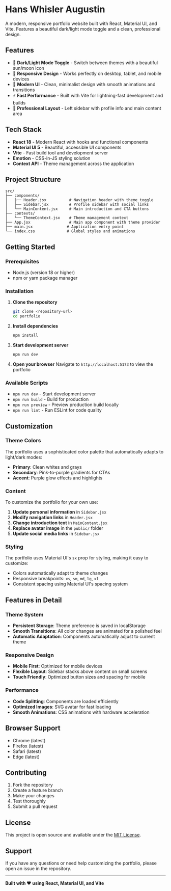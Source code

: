 # Hans Whisler Augustin

A modern, responsive portfolio website built with React, Material UI, and Vite. Features a beautiful dark/light mode toggle and a clean, professional design.

## Features

- 🌙 **Dark/Light Mode Toggle** - Switch between themes with a beautiful sun/moon icon
- 📱 **Responsive Design** - Works perfectly on desktop, tablet, and mobile devices
- 🎨 **Modern UI** - Clean, minimalist design with smooth animations and transitions
- ⚡ **Fast Performance** - Built with Vite for lightning-fast development and builds
- 🎯 **Professional Layout** - Left sidebar with profile info and main content area

## Tech Stack

- **React 18** - Modern React with hooks and functional components
- **Material UI 5** - Beautiful, accessible UI components
- **Vite** - Fast build tool and development server
- **Emotion** - CSS-in-JS styling solution
- **Context API** - Theme management across the application

## Project Structure

```
src/
├── components/
│   ├── Header.jsx          # Navigation header with theme toggle
│   ├── Sidebar.jsx         # Profile sidebar with social links
│   └── MainContent.jsx     # Main introduction and CTA buttons
├── contexts/
│   └── ThemeContext.jsx    # Theme management context
├── App.jsx                 # Main app component with theme provider
├── main.jsx               # Application entry point
└── index.css              # Global styles and animations
```

## Getting Started

### Prerequisites

- Node.js (version 18 or higher)
- npm or yarn package manager

### Installation

1. **Clone the repository**
   ```bash
   git clone <repository-url>
   cd portfolio
   ```

2. **Install dependencies**
   ```bash
   npm install
   ```

3. **Start development server**
   ```bash
   npm run dev
   ```

4. **Open your browser**
   Navigate to `http://localhost:5173` to view the portfolio

### Available Scripts

- `npm run dev` - Start development server
- `npm run build` - Build for production
- `npm run preview` - Preview production build locally
- `npm run lint` - Run ESLint for code quality

## Customization

### Theme Colors

The portfolio uses a sophisticated color palette that automatically adapts to light/dark modes:

- **Primary**: Clean whites and grays
- **Secondary**: Pink-to-purple gradients for CTAs
- **Accent**: Purple glow effects and highlights

### Content

To customize the portfolio for your own use:

1. **Update personal information** in `Sidebar.jsx`
2. **Modify navigation links** in `Header.jsx`
3. **Change introduction text** in `MainContent.jsx`
4. **Replace avatar image** in the `public/` folder
5. **Update social media links** in `Sidebar.jsx`

### Styling

The portfolio uses Material UI's `sx` prop for styling, making it easy to customize:

- Colors automatically adapt to theme changes
- Responsive breakpoints: `xs`, `sm`, `md`, `lg`, `xl`
- Consistent spacing using Material UI's spacing system

## Features in Detail

### Theme System

- **Persistent Storage**: Theme preference is saved in localStorage
- **Smooth Transitions**: All color changes are animated for a polished feel
- **Automatic Adaptation**: Components automatically adjust to current theme

### Responsive Design

- **Mobile First**: Optimized for mobile devices
- **Flexible Layout**: Sidebar stacks above content on small screens
- **Touch Friendly**: Optimized button sizes and spacing for mobile

### Performance

- **Code Splitting**: Components are loaded efficiently
- **Optimized Images**: SVG avatar for fast loading
- **Smooth Animations**: CSS animations with hardware acceleration

## Browser Support

- Chrome (latest)
- Firefox (latest)
- Safari (latest)
- Edge (latest)

## Contributing

1. Fork the repository
2. Create a feature branch
3. Make your changes
4. Test thoroughly
5. Submit a pull request

## License

This project is open source and available under the [MIT License](LICENSE).

## Support

If you have any questions or need help customizing the portfolio, please open an issue in the repository.

---

**Built with ❤️ using React, Material UI, and Vite**
